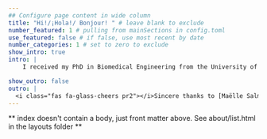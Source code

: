 ```yaml
---
## Configure page content in wide column
title: "Hi!/¡Hola!/ Bonjour! " # leave blank to exclude
number_featured: 1 # pulling from mainSections in config.toml
use_featured: false # if false, use most recent by date
number_categories: 1 # set to zero to exclude
show_intro: true
intro: |
    I received my PhD in Biomedical Engineering from the University of Arkansas, Fayetteville under the mentorship of [Tim Muldoon](https://muldoonlab.uark.edu/people/). More recently, I have been a postdoctoral fellow in the lab of [Bouchra Nasri](https://www.bouchrarnasri.com/) at Université de Montréal. My research interests lie at the intersection of Data Science, Biomedical Research, and Public Health. <br><br> A full CV is available [**here**](Mundo_Ortiz_Ariel.pdf)

show_outro: false
outro: |
  <i class="fas fa-glass-cheers pr2"></i>Sincere thanks to [Maëlle Salmon](https://masalmon.eu/) for her help naming this Hugo theme!
---
```


** index doesn't contain a body, just front matter above.
See about/list.html in the layouts folder **

